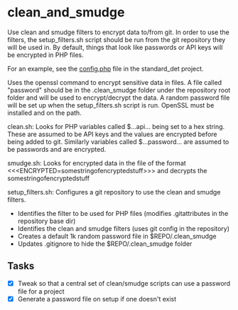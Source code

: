 # clean_and_smudge

Use clean and smudge filters to encrypt data to/from git. In order to use the filters, the setup_filters.sh script should be run from the git repository they will be used in. By default, things that look like passwords or API keys will be encrypted in PHP files.

For an example, see the [config.php](https://github.research.its.qmul.ac.uk/aaw393/standard_det/blob/master/config.php) file in the standard_det project.

Uses the openssl command to encrypt sensitive data in files. A file called "password" should be in the .clean_smudge folder under the repository root folder and will be used to encrypt/decrypt the data. A random password file will be set up when the setup_filters.sh script is run. OpenSSL must be installed and on the path.

clean.sh:
Looks for PHP variables called $...api... being set to a hex string. These are assumed to be API keys and the values are encrypted before being added to git. Similarly variables called $...password... are assumed to be passwords and are encrypted.

smudge.sh:
Looks for encrypted data in the file of the format <<<ENCRYPTED=somestringofencryptedstuff>>> and decrypts the somestringofencryptedstuff

setup_filters.sh:
Configures a git repository to use the clean and smudge filters.
* Identifies the filter to be used for PHP files (modifies .gitattributes in the repository base dir)
* Identifies the clean and smudge filters (uses git config in the repository)
* Creates a default 1k random password file in $REPO/.clean_smudge
* Updates .gitignore to hide the $REPO/.clean_smudge folder

## Tasks
- [x] Tweak so that a central set of clean/smudge scripts can use a password file for a project
- [x] Generate a password file on setup if one doesn't exist
